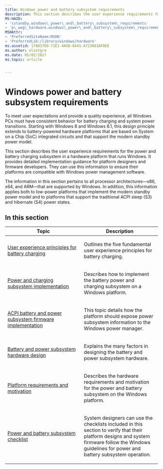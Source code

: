```yaml
---
title: Windows power and battery subsystem requirements
description: This section describes the user experience requirements for the power and battery charging subsystem in a hardware platform that runs Windows.
MS-HAID:
- 'cstandby.windows\_power\_and\_battery\_subsystem\_requirements'
- 'p\_weg\_hardware.windows\_power\_and\_battery\_subsystem\_requirements'
MSHAttr:
- 'PreferredSiteName:MSDN'
- 'PreferredLib:/library/windows/hardware'
ms.assetid: 178037E0-71E1-4A58-8441-A723881AFAEE
ms.author: eliotgra
ms.date: 05/02/2017
ms.topic: article


---
```


# Windows power and battery subsystem requirements


To meet user expectations and provide a quality experience, all Windows PCs must have consistent behavior for battery charging and system power transitions. Starting with Windows 8 and Windows 8.1, this design principle extends to battery-powered hardware platforms that are based on System on a Chip (SoC) integrated circuits and that support the modern standby power model.

This section describes the user experience requirements for the power and battery charging subsystem in a hardware platform that runs Windows. It provides detailed implementation guidance for platform designers and firmware developers. They can use this information to ensure their platforms are compatible with Windows power management software.

The information in this section pertains to all processor architectures—x86, x64, and ARM—that are supported by Windows. In addition, this information applies both to low-power platforms that implement the modern standby power model and to platforms that support the traditional ACPI sleep (S3) and hibernate (S4) power states.

## In this section


<table>
<colgroup>
<col width="50%" />
<col width="50%" />
</colgroup>
<thead>
<tr class="header">
<th>Topic</th>
<th>Description</th>
</tr>
</thead>
<tbody>
<tr class="odd">
<td><p><a href="user-experience-principles-for-battery-charging.md" data-raw-source="[User experience principles for battery charging](user-experience-principles-for-battery-charging.md)">User experience principles for battery charging</a></p></td>
<td><p>Outlines the five fundamental user experience principles for battery charging.</p></td>
</tr>
<tr class="even">
<td><p><a href="power-and-charging-subsystem-implementation.md" data-raw-source="[Power and charging subsystem implementation](power-and-charging-subsystem-implementation.md)">Power and charging subsystem implementation</a></p></td>
<td><p>Describes how to implement the battery power and charging subsystem on a Windows platform.</p></td>
</tr>
<tr class="odd">
<td><p><a href="acpi-battery-and-power-subsystem-firmware-implementation.md" data-raw-source="[ACPI battery and power subsystem firmware implementation](acpi-battery-and-power-subsystem-firmware-implementation.md)">ACPI battery and power subsystem firmware implementation</a></p></td>
<td><p>This topic details how the platform should expose power subsystem information to the Windows power manager.</p></td>
</tr>
<tr class="even">
<td><p><a href="battery-and-power-subsystem-hardware-design.md" data-raw-source="[Battery and power subsystem hardware design](battery-and-power-subsystem-hardware-design.md)">Battery and power subsystem hardware design</a></p></td>
<td><p>Explains the many factors in designing the battery and power subsystem hardware.</p></td>
</tr>
<tr class="odd">
<td><p><a href="platform-requirements-and-motivation.md" data-raw-source="[Platform requirements and motivation](platform-requirements-and-motivation.md)">Platform requirements and motivation</a></p></td>
<td><p>Describes the hardware requirements and motivation for the power and battery subsystem on the Windows platform.</p></td>
</tr>
<tr class="even">
<td><p><a href="power-and-battery-subsystem-checklist.md" data-raw-source="[Power and battery subsystem checklist](power-and-battery-subsystem-checklist.md)">Power and battery subsystem checklist</a></p></td>
<td><p>System designers can use the checklists included in this section to verify that their platform designs and system firmware follow the Windows guidelines for power and battery subsystem operation.</p></td>
</tr>
</tbody>
</table>

 

 

 






